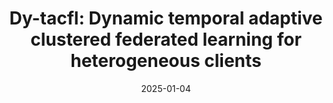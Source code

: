 ---
title: "Dy-tacfl: Dynamic temporal adaptive clustered federated learning for heterogeneous clients"
authors: "S. S. Ali, M. Ali, D. M. S. Bhatti, and B.-J. Choi"
date: 2025-01-04
venue: "Electronics"
volume: "14"
number: "1"
pages: "152"
doi: "https://doi.org/10.3390/electronics14010152"
type: "manuscript"
--- 
